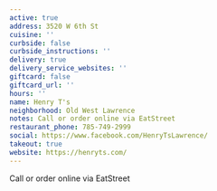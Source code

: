 ```yaml
---
active: true
address: 3520 W 6th St
cuisine: ''
curbside: false
curbside_instructions: ''
delivery: true
delivery_service_websites: ''
giftcard: false
giftcard_url: ''
hours: ''
name: Henry T's
neighborhood: Old West Lawrence
notes: Call or order online via EatStreet
restaurant_phone: 785-749-2999
social: https://www.facebook.com/HenryTsLawrence/
takeout: true
website: https://henryts.com/
---
```


Call or order online via EatStreet